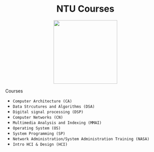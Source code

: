 <div align="center">

# NTU Courses
<img
src="https://user-images.githubusercontent.com/26391143/70843263-5b93c900-1e6a-11ea-82ca-7a21165f75a4.png"
height="200">

</div>

Courses

- `Computer Architecture (CA)` 
- `Data Strcutures and Algorithms (DSA)`
- `Digital signal processing (DSP)`
- `Computer Networks (CN)`
- `Multimedia Analysis and Indexing (MMAI)`
- `Operating System (OS)`
- `System Programming (SP)`
- `Network Administration/System Administration Training (NASA)`
- `Intro HCI & Design (HCI)`
